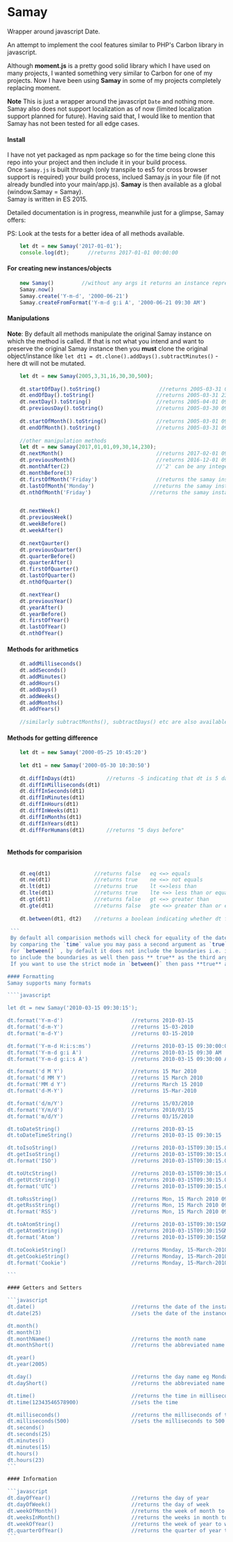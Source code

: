 # Samay
Wrapper around javascript Date.  
  
An attempt to implement the cool features similar to PHP's Carbon library in javascript.  
  
Although **moment.js** is a pretty good solid library which I have used on many projects, I wanted something very similar to Carbon 
for one of my projects. Now I have been using **Samay** in some of my projects completely replacing moment.  
  
**Note** This is just a wrapper around the javascript `Date` and nothing more. Samay also does not support localization as of now (limited localization 
support planned for future). Having said that, I would like to mention that Samay has not been tested for all edge cases.  
  
#### Install  
I have not yet packaged as npm package so for the time being clone this repo into your project and then include it in your build process.  
Once `Samay.js` is built through (only transpile to es5 for cross browser support is required) your build process, inclued Samay.js in your file (if not already bundled into your main/app.js). **Samay** is then available as a global (window.Samay = Samay).  
Samay is written in ES 2015. 
  
Detailed documentation is in progress, meanwhile just for a glimpse, Samay offers:   

PS: Look at the tests for a better idea of all methods available.
  
```javascript  
    let dt = new Samay('2017-01-01');
    console.log(dt);      //returns 2017-01-01 00:00:00  
```
#### For creating new instances/objects 

```javascript
    new Samay()         //without any args it returns an instance representing the current date & time
    Samay.now()
    Samay.create('Y-m-d', '2000-06-21')
    Samay.createFromFormat('Y-m-d g:i A', '2000-06-21 09:30 AM')
```

#### Manipulations

**Note**: By default all methods manipulate the original Samay instance on which the method is called. If that is not 
what you intend and want to preserve the original Samay instance then you **must** clone the original object/instance 
like `let dt1 = dt.clone().addDays().subtractMinutes()` - here dt will not be mutated.  

```javascript
    let dt = new Samay(2005,3,31,16,30,30,500);
    
    dt.startOfDay().toString()                   //returns 2005-03-31 00:00:00
    dt.endOfDay().toString()                    //returns 2005-03-31 23:59:59
    dt.nextDay().toString()                     //returns 2005-04-01 09:30:15
    dt.previousDay().toString()                 //returns 2005-03-30 09:30:15
    
    dt.startOfMonth().toString()                //returns 2005-03-01 09:30:15
    dt.endOfMonth().toString()                  //returns 2005-03-31 09:30:15
    
    //other manipulation methods
    let dt = new Samay(2017,01,01,09,30,14,230);
    dt.nextMonth()                              //returns 2017-02-01 09:30:15
    dt.previousMonth()                          //returns 2016-12-01 09:30:15
    dt.monthAfter(2)                            //'2' can be any integer 
    dt.monthBefore(3)
    dt.firstOfMonth('Friday')                   //returns the samay instance representing the 1st Friday of the month
    dt.lastOfMonth('Monday')                   //returns the samay instance representing the last Monday of the month
    dt.nthOfMonth('Friday')                   //returns the samay instance representing the nth Friday of the month


    dt.nextWeek()
    dt.previousWeek()
    dt.weekBefore()
    dt.weekAfter()
    
    dt.nextQaurter()
    dt.previousQuarter()
    dt.quarterBefore()
    dt.quarterAfter()
    dt.firstOfQuarter()
    dt.lastOfQuarter()
    dt.nthOfQuarter()

    dt.nextYear()
    dt.previousYear()
    dt.yearAfter()
    dt.yearBefore()
    dt.firstOfYear()
    dt.lastOfYear()
    dt.nthOfYear()
```

#### Methods for arithmetics

```javascript
    dt.addMilliseconds()
    dt.addSeconds()
    dt.addMinutes()
    dt.addHours()
    dt.addDays()
    dt.addWeeks()
    dt.addMonths()
    dt.addYears()
    
    //similarly subtractMonths(), subtractDays() etc are also available corresponding to each of the add methods.
 ```
 
#### Methods for getting difference

```javascript
    let dt = new Samay('2000-05-25 10:45:20')
    
    let dt1 = new Samay('2000-05-30 10:30:50')
    
    dt.diffInDays(dt1)          //returns -5 indicating that dt is 5 days before dt1
    dt.diffInMilliseconds(dt1)
    dt.diffInSeconds(dt1)
    dt.diffInMinutes(dt1)
    dt.diffInHours(dt1)
    dt.diffInWeeks(dt1)
    dt.diffInMonths(dt1)
    dt.diffInYears(dt1)
    dt.diffForHumans(dt1)       //returns "5 days before" 
    
```

#### Methods for comparision  
  
````javascript  
    
    dt.eq(dt1)              //returns false   eq <=> equals
    dt.ne(dt1)              //returns true    ne <=> not equals
    dt.lt(dt1)              //returns true    lt <=>less than
    dt.lte(dt1)             //returns true    lte <=> less than or equals to
    dt.gt(dt1)              //returns false   gt <=> greater than
    dt.gte(dt1)             //returns false   gte <=> greater than or equals to
    
    dt.between(dt1, dt2)    //returns a boolean indicating whether dt falls between the dt1 and dt2
    
 ```
 By default all comparision methods will check for equality of the date portion only. If you want to do a strict checking
 by comparing the `time` value you may pass a second argument as `true` like `dt.eq(dt1, true)` 
 For `between()` , by default it does not include the boundaries i.e. it checks only for `dt > dt1 and dt < dt2`, if you want 
 to include the boundaries as well then pass ** true** as the third argument.  
 If you want to use the strict mode in `between()` then pass **true** as the fourth argument.  

#### Formatting  
Samay supports many formats  

````javascript

let dt = new Samay('2010-03-15 09:30:15');

dt.format('Y-m-d')                      //returns 2010-03-15
dt.format('d-m-Y')                      //returns 15-03-2010
dt.format('m-d-Y')                      //returns 03-15-2010

dt.format('Y-m-d H:i:s:ms')             //returns 2010-03-15 09:30:00:000
dt.format('Y-m-d g:i A')                //returns 2010-03-15 09:30 AM
dt.format('Y-m-d g:i:s A')              //returns 2010-03-15 09:30:00 AM

dt.format('d M Y')                      //returns 15 Mar 2010
dt.format('d MM Y')                     //returns 15 March 2010
dt.format('MM d Y')                     //returns March 15 2010
dt.format('d-M-Y')                      //returns 15-Mar-2010

dt.format('d/m/Y')                      //returns 15/03/2010
dt.format('Y/m/d')                      //returns 2010/03/15
dt.format('m/d/Y')                      //returns 03/15/2010

dt.toDateString()                       //returns 2010-03-15
dt.toDateTimeString()                   //returns 2010-03-15 09:30:15

dt.toIsoString()                        //returns 2010-03-15T09:30:15.000 GMT+05:30
dt.getIsoString()                       //returns 2010-03-15T09:30:15.000 GMT+05:30
dt.format('ISO')                        //returns 2010-03-15T09:30:15.000 GMT+05:30

dt.toUtcString()                        //returns 2010-03-15T09:30:15.000Z
dt.getUtcString()                       //returns 2010-03-15T09:30:15.000Z
dt.format('UTC')                        //returns 2010-03-15T09:30:15.000Z

dt.toRssString()                        //returns Mon, 15 March 2010 09:30:15 GMT+05:30
dt.getRssString()                       //returns Mon, 15 March 2010 09:30:15 GMT+05:30
dt.format('RSS')                        //returns Mon, 15 March 2010 09:30:15 GMT+05:30

dt.toAtomString()                       //returns 2010-03-15T09:30:15GMT+05:30
dt.getAtomString()                      //returns 2010-03-15T09:30:15GMT+05:30
dt.format('Atom')                       //returns 2010-03-15T09:30:15GMT+05:30

dt.toCookieString()                     //returns Monday, 15-March-2010 09:30:15 GMT+05:30
dt.getCookieString()                    //returns Monday, 15-March-2010 09:30:15 GMT+05:30
dt.format('Cookie')                     //returns Monday, 15-March-2010 09:30:15 GMT+05:30

```

#### Getters and Setters

```javascript
dt.date()                               //returns the date of the instance formatted as two digit string
dt.date(25)                             //sets the date of the instance to 25

dt.month()
dt.month(3)
dt.monthName()                          //returns the month name
dt.monthShort()                         //returns the abbreviated name of the month eg.Jan

dt.year()
dt.year(2005)

dt.day()                                //returns the day name eg Monday
dt.dayShort()                           //returns the abbreviated name of the day eg: Mon

dt.time()                               //returns the time in milliseconds since 01-01-1970
dt.time(12343546578900)                 //sets the time 

dt.milliseconds()                       //returns the milliseconds of the instance - two digit formatted string
dt.milliseconds(500)                    //sets the milliseconds to 500
dt.seconds()
dt.seconds(25)
dt.minutes()
dt.minutes(15)
dt.hours()
dt.hours(23)
```

#### Information

```javascript
dt.dayOfYear()                          //returns the day of year
dt.dayOfWeek()                          //returns the day of week
dt.weekOfMonth()                        //returns the week of month to which the dt belongs
dt.weeksInMonth()                       //returns the weeks in month to which the dt belongs
dt.weekOfYear()                         //returns the week of year to which the dt belongs
dt.quarterOfYear()                      //returns the quarter of year to which dt belongs
```

